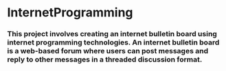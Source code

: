 # InternetProgramming
### This project involves creating an internet bulletin board using internet programming technologies. An internet bulletin board is a web-based forum where users can post messages and reply to other messages in a threaded discussion format.
